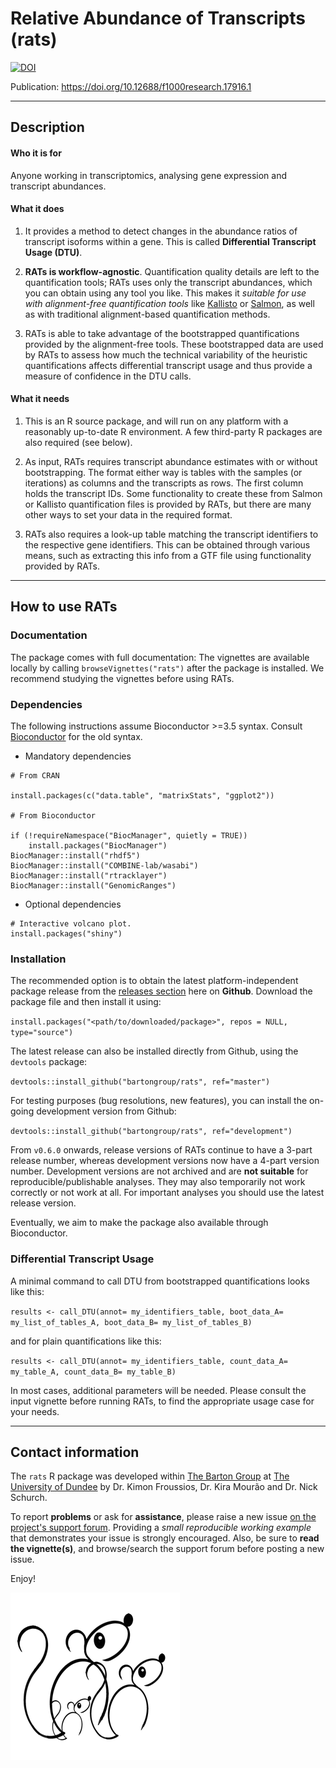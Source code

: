 # Relative Abundance of Transcripts (rats)
[![DOI](https://zenodo.org/badge/55973542.svg)](https://zenodo.org/badge/latestdoi/55973542)

Publication: https://doi.org/10.12688/f1000research.17916.1
***


## Description


#### Who it is for

Anyone working in transcriptomics, analysing gene expression and transcript abundances.


#### What it does

1. It provides a method to detect changes in the abundance ratios of transcript isoforms within a gene.
This is called **Differential Transcript Usage (DTU)**. 

2. **RATs is workflow-agnostic**. Quantification quality details are left to the quantification tools; 
RATs uses only the transcript abundances, which you can obtain using any tool you like. This makes it 
*suitable for use with alignment-free quantification tools* like [Kallisto](http://pachterlab.github.io/kallisto/)
or [Salmon](https://github.com/COMBINE-lab/salmon), as well as with traditional alignment-based quantification methods.

3. RATs is able to take advantage of the bootstrapped quantifications provided by the alignment-free tools. These bootstrapped
data are used by RATs to assess how much the technical variability of the heuristic quantifications affects differential transcript usage
and thus provide a measure of confidence in the DTU calls. 


#### What it needs

1. This is an R source package, and will run on any platform with a reasonably up-to-date R environment. A few third-party R packages are also required (see below).

2. As input, RATs requires transcript abundance estimates with or without bootstrapping. The format either way is tables with the samples (or iterations) as columns and the transcripts as rows. The first column holds the transcript IDs. Some functionality to create these from Salmon or Kallisto quantification files is provided by RATs, but there are many other ways to set your data in the required format.

3. RATs also requires a look-up table matching the transcript identifiers to the respective gene identifiers. This can be obtained through various means, such as extracting this info from a GTF file using functionality provided by RATs.

***

## How to use RATs

### Documentation

The package comes with full documentation: The vignettes are available locally by calling `browseVignettes("rats")` after the package is installed.
We recommend studying the vignettes before using RATs.


### Dependencies

The following instructions assume Bioconductor >=3.5 syntax. Consult [Bioconductor](https://bioconductor.org/install/) for the old syntax.

* Mandatory dependencies

```
# From CRAN

install.packages(c("data.table", "matrixStats", "ggplot2"))

# From Bioconductor

if (!requireNamespace("BiocManager", quietly = TRUE))
    install.packages("BiocManager")
BiocManager::install("rhdf5")
BiocManager::install("COMBINE-lab/wasabi")
BiocManager::install("rtracklayer")
BiocManager::install("GenomicRanges")
```

* Optional dependencies

```
# Interactive volcano plot.
install.packages("shiny")
```


### Installation

The recommended option is to obtain the latest platform-independent package release from the [releases section](https://github.com/bartongroup/Rats/releases) here on **Github**.
Download the package file and then install it using:

`install.packages("<path/to/downloaded/package>", repos = NULL, type="source")`

The latest release can also be installed directly from Github, using the `devtools` package:

`devtools::install_github("bartongroup/rats", ref="master")`

For testing purposes (bug resolutions, new features), you can install the on-going development version from Github:

`devtools::install_github("bartongroup/rats", ref="development")`

From `v0.6.0` onwards, release versions of RATs continue to have a 3-part release number, whereas development versions now have a 4-part version number. Development versions are not archived and are **not suitable** for reproducible/publishable analyses. They may also temporarily not work correctly or not work at all. For important analyses you should use the latest release version.

Eventually, we aim to make the package also available through Bioconductor.


### Differential Transcript Usage

A minimal command to call DTU from bootstrapped quantifications looks like this:

`results <- call_DTU(annot= my_identifiers_table, boot_data_A= my_list_of_tables_A, boot_data_B= my_list_of_tables_B)`

and for plain quantifications like this:

`results <- call_DTU(annot= my_identifiers_table, count_data_A= my_table_A, count_data_B= my_table_B)`

In most cases, additional parameters will be needed. Please consult the input vignette before running RATs, to find the appropriate usage case for your needs.

***

## Contact information

The `rats` R package was developed within [The Barton Group](http://www.compbio.dundee.ac.uk) at [The University of Dundee](http://www.dundee.ac.uk)
by Dr. Kimon Froussios, Dr. Kira Mourão and Dr. Nick Schurch.

To report **problems** or ask for **assistance**, please raise a new issue [on the project's support forum](https://github.com/bartongroup/Rats/issues).
Providing a *small reproducible working example* that demonstrates your issue is strongly encouraged. 
Also, be sure to **read the vignette(s)**, and browse/search the support forum before posting a new issue.

Enjoy!

![](./vignettes/figs/rats_logo.png)


